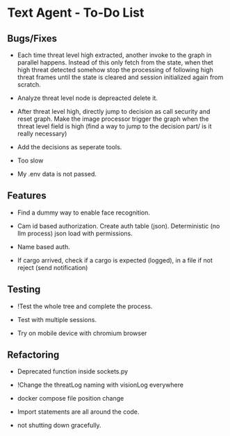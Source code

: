 # Text Agent - To-Do List

## Bugs/Fixes

- Each time threat level high extracted, another invoke to the graph in parallel happens. Instead of this only fetch from the state, when thet high threat detected somehow stop the processing of following high threat frames until the state is cleared and session initialized again from scratch.

- Analyze threat level node is depreacted delete it.

- After threat level high, directly jump to decision as call security and reset graph.
  Make the image processor trigger the graph when the threat level field is high (find a way to jump to the decision part/ is it really necessary)

- Add the decisions as seperate tools.

- Too slow

- My .env data is not passed.

## Features

- Find a dummy way to enable face recognition.

- Cam id based authorization. Create auth table (json). Deterministic (no llm process) json load with permissions.

- Name based auth.

- If cargo arrived, check if a cargo is expected (logged), in a file if not reject (send notification)

## Testing

- !Test the whole tree and complete the process.

- Test with multiple sessions.

- Try on mobile device with chromium browser

## Refactoring

- Deprecated function inside sockets.py

- !Change the threatLog naming with visionLog everywhere

- docker compose file position change

- Import statements are all around the code.

- not shutting down gracefully.
